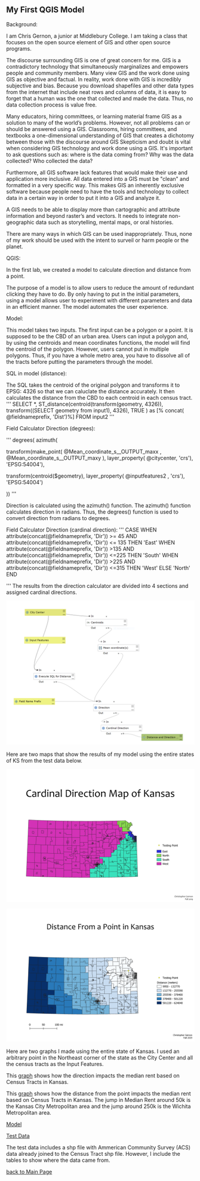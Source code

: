 ## My First QGIS Model

Background: 

I am Chris Gernon, a junior at Middlebury College. I am taking a class that focuses on the open source element of GIS and other open source programs.

The discourse surrounding GIS is one of great concern for me. GIS is a contradictory technology that simultaneously marginalizes and empowers people and community members. Many view GIS and the work done using GIS as objective and factual. In reality, work done with GIS is incredibly subjective and bias. Because you download shapefiles and other data types from the internet that include neat rows and columns of data, it is easy to forget that a human was the one that collected and made the data. Thus, no data collection process is value free.

Many educators, hiring committees, or learning material frame GIS as a solution to many of the world’s problems. However, not all problems can or should be answered using a GIS. Classrooms, hiring committees, and textbooks a one-dimensional understanding of GIS that creates a dichotomy between those with the discourse around GIS Skepticism and doubt is vital when considering GIS technology and work done using a GIS. It's important to ask questions such as: where is the data coming from? Why was the data collected? Who collected the data?

Furthermore, all GIS software lack features that would make their use and application more inclusive. All data entered into a GIS must be "clean" and formatted in a very specific way. This makes GIS an inherently exclusive software because people need to have the tools and technology to collect data in a certain way in order to put it into a GIS and analyze it.

A GIS needs to be able to display more than cartographic and attribute information and beyond raster’s and vectors. It needs to integrate non-geographic data such as storytelling, mental maps, or oral histories.

There are many ways in which GIS can be used inappropriately. Thus, none of my work should be used with the intent to surveil or harm people or the planet.

QGIS:

In the first lab, we created a model to calculate direction and distance from a point.

The purpose of a model is to allow users to reduce the amount of redundant clicking they have to do. By only having to put in the initial parameters, using a model allows user to experiment with different parameters and data in an efficient manner. The model automates the user experience.

Model:

This model takes two inputs. The first input can be a polygon or a point. It is supposed to be the CBD of an urban area. Users can input a polygon and, by using the centroids and mean coordinates functions, the model will find the centroid of the polygon. However, users cannot put in multiple polygons. Thus, if you have a whole metro area, you have to dissolve all of the tracts before putting the parameters through the model.

SQL in model (distance):

The SQL takes the centroid of the original polygon and transforms it to EPSG: 4326 so that we can caluclate the distance accurately. It then calculates the distance from the CBD to each centroid in each census tract.
'''
SELECT *, ST_distance(centroid(transform(geometry, 4326)), transform((SELECT geometry from input1), 4326), TRUE  ) as [%  concat( @fieldnameprefix, 'Dist')%] FROM input2
'''

Field Calculator Direction (degrees):

'''
degrees( azimuth(  

transform(make_point(  @Mean_coordinate_s__OUTPUT_maxx , @Mean_coordinate_s__OUTPUT_maxy ), 
layer_property( @citycenter, 'crs'), 'EPSG:54004'),

transform(centroid($geometry), layer_property(  @inputfeatures2 ,  'crs'), 'EPSG:54004')

))
'''

Direction is calculated using the azimuth() function. The azimuth() function calculates direction in radians. Thus, the degrees() function is used to convert direction from radians to degrees.

Field Calculator Direction (cardinal direction):
'''
CASE
WHEN attribute(concat(@fieldnameprefix, 'Dir')) >= 45 AND  attribute(concat(@fieldnameprefix, 'Dir')) <= 135 THEN 'East' 
WHEN attribute(concat(@fieldnameprefix, 'Dir')) >135 AND attribute(concat(@fieldnameprefix, 'Dir')) <=225 THEN 'South'
WHEN attribute(concat(@fieldnameprefix, 'Dir')) >225 AND attribute(concat(@fieldnameprefix, 'Dir')) <=315 THEN 'West'
ELSE 'North'
END

'''
The results from the direction calculator are divided into 4 sections and assigned cardinal directions. 

![Model](Model.PNG)

Here are two maps that show the results of my model using the entire states of KS from the test data below.

![Cardinal Direction](./Cardinal_direction_map.png)

![Distance Map](./Distance_map.png)

Here are two graphs I made using the entire state of Kansas. I used an arbitrary point in the Northeast corner of the state as the City Center and all the census tracts as the Input Features. 

This [graph](./dir_plot.html) shows how the direction impacts the median rent based on Census Tracts in Kansas.

This [graph](./dist_plot.html) shows how the distance from the point impacts the median rent based on Census Tracts in Kansas. The jump in Median Rent around 50k is the Kansas City Metropolitan area and the jump around 250k is the Wichita Metropolitan area.

[Model](./Distance_from_point_final.model3)

[Test Data](./Model_test_data.gpkg)

The test data includes a shp file with Ammerican Community Survey (ACS) data already joined to the Census Tract shp file. However, I include the tables to show where the data came from. 

[back to Main Page](chriskgernon.github.io/index.md)
